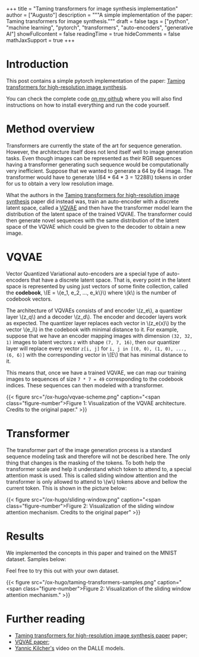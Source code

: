 +++
title = "Taming transformers for image synthesis implementation"
author = ["Augusto"]
description = """A simple implementation of the paper: Taming transformers for
image synthesis."""
draft = false
tags = ["python", "machine learning", "pytorch", "transformers", "auto-encoders", "generative AI"]
showFullcontent = false
readingTime = true
hideComments = false
mathJaxSupport = true
+++

# Introduction

This post contains a simple pytorch implementation of the paper: [Taming
transformers for high-resolution image
synthesis](https://arxiv.org/abs/2012.09841).

You can check the complete code [on my
github](https://github.com/AugustoPeres/Transformers-for-image-synthesis) where
you will also find instructions on how to install everything and run the code
yourself.

# Method overview

Transformers are currently the state of the art for sequence
generation. However, the architecture itself does not lend itself well to image
generation tasks. Even though images can be represented as their RGB sequences
having a transformer generating such sequence would be computationally very
inefficient. Suppose that we wanted to generate a 64 by 64 image. The
transformer would have to generate \\(64 * 64 * 3 = 12288\\) tokens in order for
us to obtain a very low resolution image.

What the authors in the [Taming transformers for high-resolution image
synthesis](https://arxiv.org/abs/2012.09841) paper did instead was, train an
auto-encoder with a discrete latent space, called a
[VQVAE](https://arxiv.org/abs/1711.00937) and then have the transformer model
learn the distribution of the latent space of the trained VQVAE. The transformer
could then generate novel sequences with the same distribution of the latent
space of the VQVAE which could be given to the decoder to obtain a new image.

# VQVAE

Vector Quantized Variational auto-encoders are a special type of auto-encoders
that have a discrete latent space. That is, every point in the latent space is
represented by using just vectors of some finite collection, called the
**codebook**, \\(E = \\{e_1, e_2, ..., e_k\\}\\) where \\(k\\) is the number of
codebook vectors.

The architecture of VQVAEs consists of and encoder \\(z_e\\), a quantizer layer
\\(z_q\\) and a decoder \\(z_d\\). The encoder and decoder layers work as
expected. The quantizer layer replaces each vector in \\(z_e(x)\\) by the vector
\\(e_i\\) in the codebook with minimal distance to it. For example, suppose that
we have an encoder mapping images with dimension `(32, 32, 1)` images to latent
vectors `z` with shape `(7, 7, 16)`, then our quantizer layer will replace every
vector `z[i, j]` for `i, j in [(0, 0), (1, 0), ..., (6, 6)]` with the
corresponding vector in \\(E\\) that has minimal distance to it.

This means that, once we have a trained VQVAE, we can map our training images to
sequences of size `7 * 7 = 49` corresponding to the codebook indices. These
sequences can then modeled with a transformer.

{{< figure src="/ox-hugo/vqvae-scheme.png" caption="<span class=\"figure-number\">Figure 1: </span>Visualization of the VQVAE architecture. Credits to the original paper." >}}

# Transformer

The transformer part of the image generation process is a standard sequence
modeling task and therefore will not be described here. The only thing that
changes is the masking of the tokens. To both help the transformer scale and
help it understand which token to attend to, a special attention mask is
used. This is called sliding window attention and the transformer is only
allowed to attend to \\(w\\) tokens above and bellow the current token. This is
shown in the picture below:

{{< figure src="/ox-hugo/sliding-window.png" caption="<span class=\"figure-number\">Figure 2: </span>Visualization of the sliding window attention mechanism. Credits to the original paper" >}}

# Results

We implemented the concepts in this paper and trained on the MNIST
dataset. Samples below:


Feel free to try this out with your own dataset.

{{< figure src="/ox-hugo/taming-transformers-samples.png" caption="<span class=\"figure-number\">Figure 2: </span>Visualization of the sliding window attention mechanism." >}}

# Further reading

* [Taming transformers for high-resolution image synthesis
paper](https://arxiv.org/abs/2012.09841) paper;
* [VQVAE paper](https://arxiv.org/abs/1711.00937);
* [Yannic Kilcher's](https://www.youtube.com/watch?v=j4xgkjWlfL4) video on the
  DALLE models.


